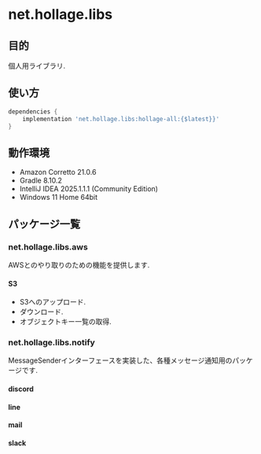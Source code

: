 # net.hollage.libs

## 目的

個人用ライブラリ.

## 使い方

```groovy:build.gradle
dependencies {
    implementation 'net.hollage.libs:hollage-all:{$latest}}'
}
```

## 動作環境

- Amazon Corretto 21.0.6
- Gradle 8.10.2
- IntelliJ IDEA 2025.1.1.1 (Community Edition)
- Windows 11 Home 64bit

## パッケージ一覧

### net.hollage.libs.aws

AWSとのやり取りのための機能を提供します.

#### S3

- S3へのアップロード.
- ダウンロード.
- オブジェクトキー一覧の取得.

### net.hollage.libs.notify

MessageSenderインターフェースを実装した、各種メッセージ通知用のパッケージです.

#### discord

#### line

#### mail

#### slack
